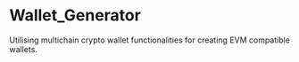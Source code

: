 # Wallet_Generator
Utilising multichain crypto wallet functionalities for creating EVM compatible wallets.
